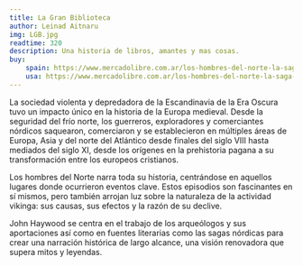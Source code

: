 ```yaml
---
title: La Gran Biblioteca
author: Leinad Aitnaru
img: LGB.jpg
readtime: 320
description: Una historia de libros, amantes y mas cosas.
buy:
    spain: https://www.mercadolibre.com.ar/los-hombres-del-norte-la-saga-vikinga-de-john-haywood-editorial-ariel/p/MLA21441773#polycard_client=search-nordic&searchVariation=MLA21441773&wid=MLA1504431320&position=2&search_layout=stack&type=product&tracking_id=33aa8329-e35a-4740-bf3a-ff52a9d799fc&sid=search
    usa: https://www.mercadolibre.com.ar/los-hombres-del-norte-la-saga-vikinga-de-john-haywood-editorial-ariel/p/MLA21441773#polycard_client=search-nordic&searchVariation=MLA21441773&wid=MLA1504431320&position=2&search_layout=stack&type=product&tracking_id=33aa8329-e35a-4740-bf3a-ff52a9d799fc&sid=search
---
```


La sociedad violenta y depredadora de la Escandinavia de la Era Oscura tuvo un impacto único en la historia de la Europa medieval. Desde la seguridad del frío norte, los guerreros, exploradores y comerciantes nórdicos saquearon, comerciaron y se establecieron en múltiples áreas de Europa, Asia y del norte del Atlántico desde finales del siglo VIII hasta mediados del siglo XI, desde los orígenes en la prehistoria pagana a su transformación entre los europeos cristianos.

Los hombres del Norte narra toda su historia, centrándose en aquellos lugares donde ocurrieron eventos clave. Estos episodios son fascinantes en sí mismos, pero también arrojan luz sobre la naturaleza de la actividad vikinga: sus causas, sus efectos y la razón de su declive.

John Haywood se centra en el trabajo de los arqueólogos y sus aportaciones así como en fuentes literarias como las sagas nórdicas para crear una narración histórica de largo alcance, una visión renovadora que supera mitos y leyendas.